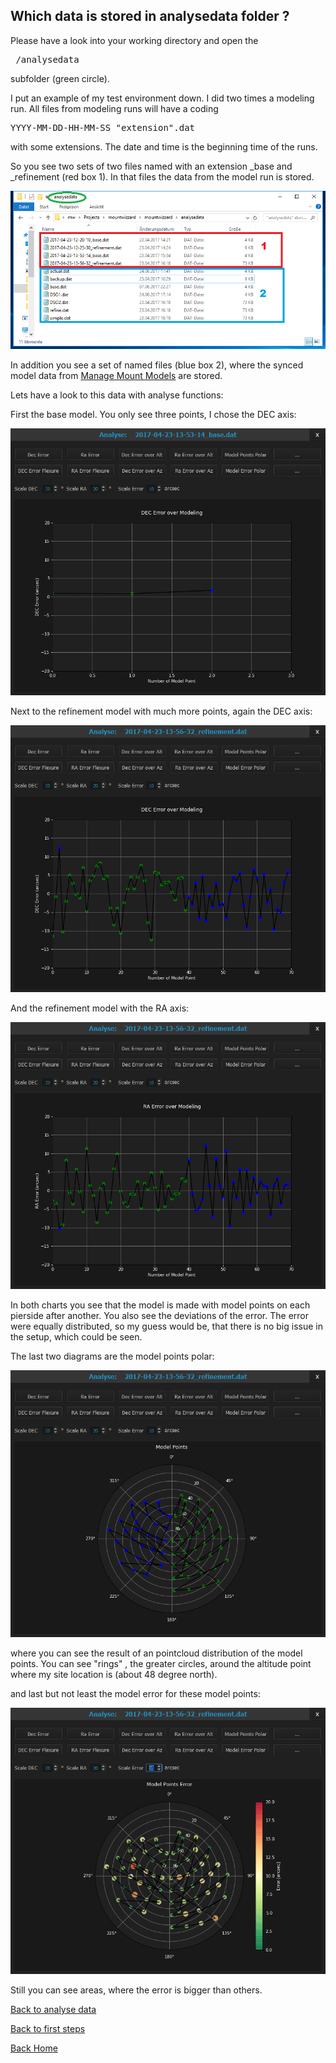## Which data is stored in analysedata folder ?

Please have a look into your working directory and open the
<pre> /analysedata </pre>
subfolder (green circle).

I put an example of my test environment down. I did two times a modeling run. All files from modeling runs will have a coding
<pre>YYYY-MM-DD-HH-MM-SS_"extension".dat</pre>
with some extensions. The date and time is the beginning time of the runs.

So you see two sets of two files named with an extension _base and  _refinement (red box 1). In that files the data from the
model run is stored.

<img src="pics/analysedata_foldercontent.png"/>

In addition you see a set of named files (blue box 2), where the synced model data from [Manage Mount Models](firststeps4.md)
are stored.

Lets have a look to this data with analyse functions:

First the base model. You only see three points, I chose the DEC axis:

<img src="pics/analysedata_base.png"/>

Next to the refinement model with much more points, again the DEC axis:

<img src="pics/analysedata_refinement_dec.png"/>

And the refinement model with the RA axis:

<img src="pics/analysedata_refinement_ra.png"/>

In both charts you see that the model is made with model points on each pierside after another. You also see the deviations
of the error. The error were equally distributed, so my guess would be, that there is no big issue in the setup, which could
 be seen.

The last two diagrams are the model points polar:

<img src="pics/analysedata_refinement_polar.png"/>

where you can see the result of an pointcloud distribution of the model points. You can see "rings" , the greater circles,
around the altitude point where my site location is (about 48 degree north).

and last but not least the model error for these model points:

<img src="pics/analysedata_refinement_polar_error.png"/>

Still you can see areas, where the error is bigger than others.


[Back to analyse data](analysedata.md)

[Back to first steps](firststeps5.md)

[Back Home](home.md)